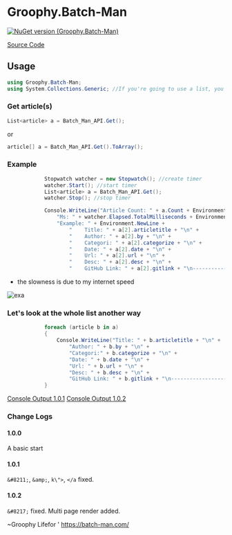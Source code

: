 # Groophy.Batch-Man

[![NuGet version (Groophy.Batch-Man)](https://img.shields.io/nuget/v/Groophy.Batch-Man.svg?style=flat-square)](https://www.nuget.org/packages/Groophy.Batch-Man/)

[Source Code](https://github.com/Groophy-Inc/Groophy.Batch-Man/blob/main/Groophy.Batch-Man/API.cs)

## Usage
```c#
using Groophy.Batch-Man;
using System.Collections.Generic; //If you're going to use a list, you need to add it.
```

### Get article(s)
```c#
List<article> a = Batch_Man_API.Get();
```
or
```c#
article[] a = Batch_Man_API.Get().ToArray();
```

### Example
```c#
            Stopwatch watcher = new Stopwatch(); //create timer
            watcher.Start(); //start timer
            List<article> a = Batch_Man_API.Get();
            watcher.Stop(); //stop timer

            Console.WriteLine("Article Count: " + a.Count + Environment.NewLine +
                "Ms: " + watcher.Elapsed.TotalMilliseconds + Environment.NewLine+
                "Example: " + Environment.NewLine +
                    "    Title: " + a[2].articletitle + "\n" +
                    "    Author: " + a[2].by + "\n" +
                    "    Categori: " + a[2].categorize + "\n" +
                    "    Date: " + a[2].date + "\n" +
                    "    Url: " + a[2].url + "\n" +
                    "    Desc: " + a[2].desc + "\n" +
                    "    GitHub Link: " + a[2].gitlink + "\n----------------------------------------\n");
```
 - the slowness is due to my internet speed

![exa](https://user-images.githubusercontent.com/77299279/153057864-57fa5e22-6573-4f06-a1e3-1791bf4656ec.PNG)

### Let's look at the whole list another way

```c#
            foreach (article b in a)
            {
                Console.WriteLine("Title: " + b.articletitle + "\n" +
                    "Author: " + b.by + "\n" +
                    "Categori:" + b.categorize + "\n" +
                    "Date: " + b.date + "\n" +
                    "Url: " + b.url + "\n" +
                    "Desc: " + b.desc + "\n" +
                    "GitHub Link: " + b.gitlink + "\n----------------------------------------\n");
            }
```

[Console Output 1.0.1](https://github.com/Groophy-Inc/Groophy.Batch-Man/blob/main/console_out.txt)
[Console Output 1.0.2](https://github.com/Groophy-Inc/Groophy.Batch-Man/blob/main/1.0.2_console_out.txt)

### Change Logs
#### 1.0.0
A basic start
#### 1.0.1
``` &#8211; ```, ``` &amp; ```, ``` k\"> ```, ```</a``` fixed.
#### 1.0.2
``` &#8217; ``` fixed.
Multi page render added.


~Groophy Lifefor ' https://batch-man.com/
